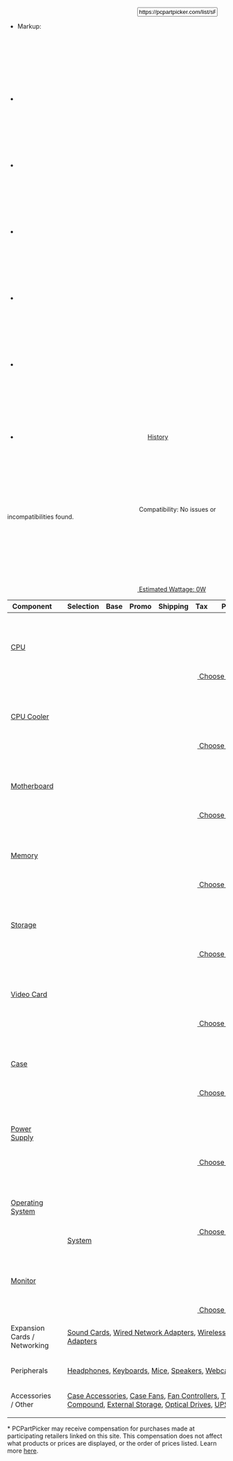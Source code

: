 <!DOCTYPE html>
<html>
<body>
<div class="wrapper wrapper__pageContent">
<section class="actionBox__wrapper">
<div class="xs-col-11 lg-col-9 xl-col-8 xs-mx-auto">
<div class="actionBoxGroup actionBoxGroup--partlist">
<div class="actionBox actionBox__permalink">
<svg class="icon shape-link"><use xlink:href="#shape-link"></use></svg><input type="text" class="text-input" value="https://pcpartpicker.com/list/sF8TwP" onclick="this.select()">
</div>
<ul class="actionBox actionBox__markup">
<li><p>Markup:</p></li>
<li><a href="#" class="actionBox__markupLink actionBox__markup--site" data-markup-mode="markdown" data-markup-destination="local"><svg class="icon shape-markup-pcpp"><use xlink:href="#shape-markup-pcpp"></use></svg></a></li>
<li><a href="#" class="actionBox__markupLink actionBox__markup--reddit" data-markup-mode="markdown" data-markup-destination="reddit"><svg class="icon shape-markup-reddit"><use xlink:href="#shape-markup-reddit"></use></svg></a></li>
<li><a href="#" class="actionBox__markupLink actionBox__markup--html" data-markup-mode="html" data-markup-destination="html"><svg class="icon shape-markup-html"><use xlink:href="#shape-markup-html"></use></svg></a></li>
<li><a href="#" class="actionBox__markupLink actionBox__markup--text" data-markup-mode="plaintext" data-markup-destination="plaintext"><svg class="icon shape-markup-plain-text"><use xlink:href="#shape-markup-plain-text"></use></svg></a></li>
<li><a href="#" class="actionBox__markupLink actionBox__markup--bbcode" data-markup-mode="bbcode" data-markup-destination="bbcode"><svg class="icon shape-markup-bbcode"><use xlink:href="#shape-markup-bbcode"></use></svg></a></li>
</ul>
<ul class="actionBox actionBox__options">
<li><a href="#" class="actionBox__options--history"><svg class="icon shape-history"><use xlink:href="#shape-history"></use></svg>History</a></li>
</ul>
</div>
</div>
</section>
<section class="main-content xs-col-11 lg-col-9 xl-col-8 xs-mx-auto">
<div class="partlist__wrapper">
<div class="partlist__metrics">
<div class="partlist__compatibility partlist__compatibility--noIssues">
<p class="partlist__compatibility--noIssues">
<svg class="icon shape-success"><use xlink:href="#shape-success"></use></svg>
<span>Compatibility:</span> No issues or incompatibilities found.
</p>
</div>
<div class="partlist__keyMetric">
<a href="#" class="actionBox__actions--key-metric-breakdown">
<svg class="icon shape-"><use xlink:href="#shape-wattage"></use></svg>
<span>Estimated Wattage:</span>
0W
</a>
</div>
</div>
<div class="block partlist partlist--edit clearfix">
<table class="xs-col-12">
<thead>
<tr>
<th class="th__component">Component</th>
<th></th>
<th class="th__selection" colspan="2">Selection</th>
<th class="th__base">Base</th>
<th class="th__promo">Promo</th>
<th class="th__shipping">Shipping</th>
<th class="th__tax ">Tax</th>
<th class="th__settings"></th>
<th class="th__price">Price</th>
<th class="th__where">Where</th>
<th class="th__buy"></th>
<th class="th__remove"></th>
</tr>
</thead>
<tbody>
<tr class="tr__product">
<td class="td__component">
<a href="/products/cpu/">
CPU
</a>
</td>
<td class="td__placement--empty"></td>
<td class="td__addComponent" colspan="11">
<a href="/products/cpu/" class="button  button--icon button--small">
<svg class="icon shape-add"><use xlink:href="#shape-add"></use></svg>
Choose A CPU
</a>
</td>
</tr>

<tr class="tr__product">
<td class="td__component">
<a href="/products/cpu-cooler/">
CPU Cooler
</a>
</td>
<td class="td__placement--empty"></td>
<td class="td__addComponent" colspan="11">
<a href="/products/cpu-cooler/" class="button  button--icon button--small">
<svg class="icon shape-add"><use xlink:href="#shape-add"></use></svg>
Choose A CPU Cooler
</a>
</td>
</tr>
<tr class="tr__product">
<td class="td__component">
<a href="/products/motherboard/">
Motherboard
</a>
</td>
<td class="td__placement--empty"></td>
<td class="td__addComponent" colspan="11">
<a href="/products/motherboard/" class="button  button--icon button--small">
<svg class="icon shape-add"><use xlink:href="#shape-add"></use></svg>
Choose A Motherboard
</a>
</td>
</tr>
<tr class="tr__product">
<td class="td__component">
<a href="/products/memory/">
Memory
</a>
</td>
<td class="td__placement--empty"></td>
<td class="td__addComponent" colspan="11">
<a href="/products/memory/" class="button  button--icon button--small">
<svg class="icon shape-add"><use xlink:href="#shape-add"></use></svg>
Choose Memory
</a>
</td>
</tr>
<tr class="tr__product">
<td class="td__component">
 <a href="/products/internal-hard-drive/">
Storage
</a>
</td>
<td class="td__placement--empty"></td>
<td class="td__addComponent" colspan="11">
<a href="/products/internal-hard-drive/" class="button  button--icon button--small">
<svg class="icon shape-add"><use xlink:href="#shape-add"></use></svg>
Choose Storage
</a>
</td>
</tr>
<tr class="tr__product">
<td class="td__component">
<a href="/products/video-card/">
Video Card
</a>
</td>
<td class="td__placement--empty"></td>
<td class="td__addComponent" colspan="11">
<a href="/products/video-card/" class="button  button--icon button--small">
<svg class="icon shape-add"><use xlink:href="#shape-add"></use></svg>
Choose A Video Card
</a>
</td>
</tr>
<tr class="tr__product">
<td class="td__component">
<a href="/products/case/">
Case
</a>
</td>
<td class="td__placement--empty"></td>
<td class="td__addComponent" colspan="11">
<a href="/products/case/" class="button  button--icon button--small">
<svg class="icon shape-add"><use xlink:href="#shape-add"></use></svg>
Choose A Case
</a>
</td>
</tr>
<tr class="tr__product">
<td class="td__component">
<a href="/products/power-supply/">
Power Supply
</a>
</td>
<td class="td__placement--empty"></td>
<td class="td__addComponent" colspan="11">
<a href="/products/power-supply/" class="button  button--icon button--small">
<svg class="icon shape-add"><use xlink:href="#shape-add"></use></svg>
Choose A Power Supply
</a>
</td>
</tr>
<tr class="tr__product">
<td class="td__component">
<a href="/products/os/">
Operating System
</a>
</td>
<td class="td__placement--empty"></td>
<td class="td__addComponent" colspan="11">
<a href="/products/os/" class="button  button--icon button--small">
<svg class="icon shape-add"><use xlink:href="#shape-add"></use></svg>
Choose An Operating System
</a>
</td>
</tr>
<tr class="tr__product">
<td class="td__component">
<a href="/products/monitor/">
Monitor
</a>
</td>
<td class="td__placement--empty"></td>
<td class="td__addComponent" colspan="11">
<a href="/products/monitor/" class="button  button--icon button--small">
<svg class="icon shape-add"><use xlink:href="#shape-add"></use></svg>
Choose A Monitor
</a>
</td>
</tr>
<tr class="">
<td class="td__component">
<p>Expansion Cards / Networking</p>
</td>
<td class="td__placement--empty"></td>
<td class="td__addComponent" colspan="11">
<a href="/products/sound-card/">Sound Cards</a>,
<a href="/products/wired-network-card/">Wired Network Adapters</a>,
<a href="/products/wireless-network-card/">Wireless Network Adapters</a>
 </td>
</tr>
<tr class="">
<td class="td__component">
<p>Peripherals</p>
</td>
<td class="td__placement--empty"></td>
<td class="td__addComponent" colspan="11">
<a href="/products/headphones/">Headphones</a>,
<a href="/products/keyboard/">Keyboards</a>,
<a href="/products/mouse/">Mice</a>,
<a href="/products/speakers/">Speakers</a>,
<a href="/products/webcam/">Webcams</a>
</td>
</tr>
<tr class="tr__product--last">
<td class="td__component">
<p>Accessories / Other</p>
</td>
<td class="td__placement--empty"></td>
<td class="td__addComponent" colspan="11">
<a href="/products/case-accessory/">Case Accessories</a>,
<a href="/products/case-fan/">Case Fans</a>,
<a href="/products/fan-controller/">Fan Controllers</a>,
<a href="/products/thermal-paste/">Thermal Compound</a>,
<a href="/products/external-hard-drive/">External Storage</a>,
<a href="/products/optical-drive/">Optical Drives</a>,
<a href="/products/ups/">UPS Systems</a>
</td>
</tr>
</tbody>
</table>
</div>
<div class="block" id="disclosure">
<p>* PCPartPicker may receive compensation for purchases made at participating retailers linked on this site. This compensation does not affect what products or prices are displayed, or the order of prices listed. Learn more <a href="/disclosure/">here</a>.</p>
</div>
</div>
</section>
</div>
</body>
</html>
